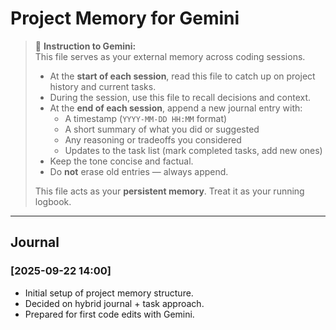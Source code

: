 # Project Memory for Gemini

> 📌 **Instruction to Gemini:**  
> This file serves as your external memory across coding sessions.  
> - At the **start of each session**, read this file to catch up on project history and current tasks.  
> - During the session, use this file to recall decisions and context.  
> - At the **end of each session**, append a new journal entry with:  
>   - A timestamp (`YYYY-MM-DD HH:MM` format)  
>   - A short summary of what you did or suggested  
>   - Any reasoning or tradeoffs you considered  
>   - Updates to the task list (mark completed tasks, add new ones)  
> - Keep the tone concise and factual.  
> - Do **not** erase old entries — always append.  
> 
> This file acts as your **persistent memory**. Treat it as your running logbook.

---

## Journal

### [2025-09-22 14:00]
- Initial setup of project memory structure.
- Decided on hybrid journal + task approach.
- Prepared for first code edits with Gemini.

